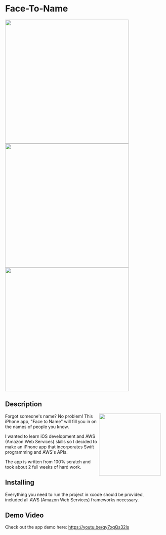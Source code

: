 # Face-To-Name
<img src="https://github.com/jtbales/Face-To-Name/blob/master/Images/6-1.png" alt="" align="left" height="400" />
<img src="https://github.com/jtbales/Face-To-Name/blob/master/Images/6-2.png" alt="" align="left" height="400" />
<img src="https://github.com/jtbales/Face-To-Name/blob/master/Images/6-3.png" alt="" align="" height="400" />


## Description
<img src="https://github.com/jtbales/Face-To-Name/blob/master/Images/NameTagIcon.png" alt="" align="right" height="200" />

Forgot someone's name? No problem! This iPhone app, "Face to Name" will fill you in on the names of people you know.   

I wanted to learn iOS development and AWS (Amazon Web Services) skills so I decided to make an iPhone app that incorporates Swift programming and AWS's APIs.   

The app is written from 100% scratch and took about 2 full weeks of hard work. 

## Installing
Everything you need to run the project in xcode should be provided, included all AWS (Amazon Web Services) frameworks necessary.

## Demo Video
Check out the app demo here: https://youtu.be/qy7xqQs32Is
